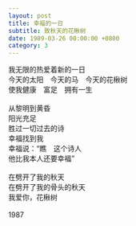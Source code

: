 ```yaml
---
layout: post
title: 幸福的一日
subtitle: 致秋天的花楸树
date: 1989-03-26 00:00:00 +0800
category: 3
---
```


我无限的热爱着新的一日<br>
今天的太阳　今天的马　今天的花楸树<br>
使我健康　富足　拥有一生<br>
<br>
从黎明到黄昏<br>
阳光充足<br>
胜过一切过去的诗<br>
幸福找到我<br>
幸福说：“瞧　这个诗人<br>
他比我本人还要幸福”<br>
<br>
在劈开了我的秋天<br>
在劈开了我的骨头的秋天<br>
我爱你，花楸树<br>
<br>
1987